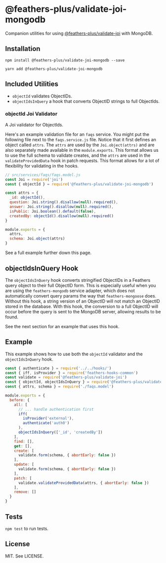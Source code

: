 # @feathers-plus/validate-joi-mongodb

Companion utilities for using [@feathers-plus/validate-joi](https://github.com/feathers-plus/validate-joi) with MongoDB.

## Installation

```
npm install @feathers-plus/validate-joi-mongodb --save

yarn add @feathers-plus/validate-joi-mongodb
```

## Included Utilities

- `objectId` validates ObjectIDs.
- `objectIdsInQuery` a hook that converts ObjectID strings to full ObjectIds.

### objectId Joi Validator

A Joi validator for ObjectIds.

Here's an example validation file for an `faqs` service. You might put the following file next to the `faqs.service.js` file. Notice that it first defines an object called `attrs`.  The `attrs` are used by the `Joi.object(attrs)` and are also separately made available in the `module.exports`.  This format allows us to use the full schema to validate creates, and the `attrs` are used in the `validateProvidedData` hook in patch requests.  This format allows for a lot of flexibility for validating in the hooks.

```js
// src/services/faqs/faqs.model.js
const Joi = require('joi')
const { objectId } = require('@feathers-plus/validate-joi-mongodb')

const attrs = {
  _id: objectId(),
  question: Joi.string().disallow(null).required(),
  answer: Joi.string().disallow(null).required(),
  isPublic: Joi.boolean().default(false),
  createdBy: objectId().disallow(null).required()
}

module.exports = {
  attrs,
  schema: Joi.object(attrs)
}
```

See a full example further down this page.

## objectIdsInQuery Hook

The `objectIdsInQuery` hook converts stringified ObjectIDs in a Feathers query object to their full ObjectID form.  This is especially useful when you are using the `feathers-mongodb` service adapter, which does not automatically convert query params the way that `feathers-mongoose` does.  Without this hook, a string version of an ObjectID will not match an ObjectID stored in the database.  With this hook, the conversion to a full ObjectID will occur before the query is sent to the MongoDB server, allowing results to be found.

See the next section for an example that uses this hook.

## Example

This example shows how to use both the `objectId` validator and the `objectIdsInQuery` hook.

```js
const { authenticate } = require('../../hooks/')
const { iff, isProvider } = require('feathers-hooks-common')
const validate = require('@feathers-plus/validate-joi')
const { objectId, objectIdsInQuery } = require('@feathers-plus/validate-joi-mongodb')
const { attrs, schema } = require('./faqs.model')

module.exports = {
  before: {
    all: [
      // ... handle authentication first
      iff(
        isProvider('external'),
        authenticate('auth0')
      ),
      objectIdsInQuery(['_id', 'createdBy'])
    ],
    find: [],
    get: [],
    create: [
      validate.form(schema, { abortEarly: false })
    ],
    update: [
      validate.form(schema, { abortEarly: false })
    ],
    patch: [
      validate.validateProvidedData(attrs, { abortEarly: false })
    ],
    remove: []
  }
}
```

## Tests

`npm test` to run tests.

## License

MIT. See LICENSE.
